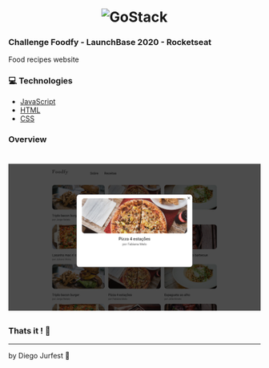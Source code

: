 <h1 align="center">
    <img alt="GoStack" src="https://camo.githubusercontent.com/3841f3ff8a89177dd92d4e29f75fbf9590a1a043/68747470733a2f2f726f636b6574736561742d63646e2e73332d73612d656173742d312e616d617a6f6e6177732e636f6d2f626f6f7463616d702d6c61756e6368626173652e706e67" width="200px" />
</h1>


### Challenge Foodfy - LaunchBase 2020 - Rocketseat


Food recipes website

### :computer: Technologies

- [JavaScript](https://www.javascript.com)
- [HTML](https://www.w3.org)
- [CSS](https://www.w3.org/Style/CSS/Overview.en.html)

### Overview

<h1 align="center">
    <img alt="" src="./public/assets/preview.png" width="940px" />
</h1>


### Thats it ! :wave:

---

by Diego Jurfest :tada: